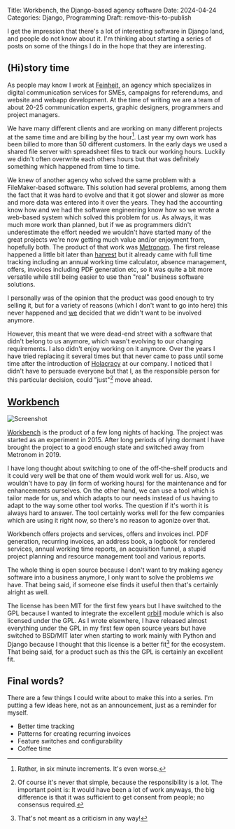 Title: Workbench, the Django-based agency software
Date: 2024-04-24
Categories: Django, Programming
Draft: remove-this-to-publish

I get the impression that there's a lot of interesting software in Django land, and people do not know about it. I'm thinking about starting a series of posts on some of the things I do in the hope that they are interesting.

## (Hi)story time

As people may know I work at [Feinheit](https://feinheit.ch/), an agency which specializes in digital communication services for SMEs, campaigns for referendums, and website and webapp development. At the time of writing we are a team of about 20-25 communication experts, graphic designers, programmers and project managers.

We have many different clients and are working on many different projects at the same time and are billing by the hour[^bythehour]. Last year my own work has been billed to more than 50 different customers. In the early days we used a shared file server with spreadsheet files to track our working hours. Luckily we didn't often overwrite each others hours but that was definitely something which happened from time to time.

[^bythehour]: Rather, in six minute increments. It's even worse.

We knew of another agency who solved the same problem with a FileMaker-based software. This solution had several problems, among them the fact that it was hard to evolve and that it got slower and slower as more and more data was entered into it over the years. They had the accounting know how and we had the software engineering know how so we wrote a web-based system which solved this problem for us. As always, it was much more work than planned, but if we as programmers didn't underestimate the effort needed we wouldn't have started many of the great projects we're now getting much value and/or enjoyment from, hopefully both. The product of that work was [Metronom](https://www.fineware.ch/). The first release happened a little bit later than [harvest](https://www.getharvest.com/about) but it already came with full time tracking including an annual working time calculator, absence management, offers, invoices including PDF generation etc, so it was quite a bit more versatile while still being easier to use than "real" business software solutions.

I personally was of the opinion that the product was good enough to try selling it, but for a variety of reasons (which I don't want to go into here) this never happened and [we](https://feinheit.ch/) decided that we didn't want to be involved anymore.

However, this meant that we were dead-end street with a software that didn't belong to us anymore, which wasn't evolving to our changing requirements. I also didn't enjoy working on it anymore. Over the years I have tried replacing it several times but that never came to pass until some time after the introduction of [Holacracy](https://www.holacracy.org/) at our company. I noticed that I didn't have to persuade everyone but that I, as the responsible person for this particular decision, could "just"[^just] move ahead.

[^just]: Of course it's never that simple, because the responsibility is a lot. The important point is: It would have been a lot of work anyways, the big difference is that it was sufficient to get consent from people; no consensus required.

## [Workbench](https://github.com/matthiask/workbench)

![Screenshot](https://406.ch/assets/20240424-workbench.png)

[Workbench](https://github.com/matthiask/workbench) is the product of a few long nights of hacking. The project was started as an experiment in 2015. After long periods of lying dormant I have brought the project to a good enough state and switched away from Metronom in 2019.

I have long thought about switching to one of the off-the-shelf products and it could very well be that one of them would work well for us. Also, we wouldn't have to pay (in form of working hours) for the maintenance and for enhancements ourselves. On the other hand, we can use a tool which is tailor made for us, and which adapts to our needs instead of us having to adapt to the way some other tool works. The question if it's worth it is always hard to answer. The tool certainly works well for the few companies which are using it right now, so there's no reason to agonize over that.

Workbench offers projects and services, offers and invoices incl. PDF generation, recurring invoices, an address book, a logbook for rendered services, annual working time reports, an acquisition funnel, a stupid project planning and resource management tool and various reports.

The whole thing is open source because I don't want to try making agency software into a business anymore, I only want to solve the problems *we* have. That being said, if someone else finds it useful then that's certainly alright as well.

The license has been MIT for the first few years but I have switched to the GPL because I wanted to integrate the excellent [qrbill](https://pypi.org/project/qrbill/) module which is also licensed under the GPL. As I wrote elsewhere, I have released almost everything under the GPL in my first few open source years but have switched to BSD/MIT later when starting to work mainly with Python and Django because I thought that this license is a better fit[^license] for the ecosystem. That being said, for a product such as this the GPL is certainly an excellent fit.

[^license]: That's not meant as a criticism in any way!

## Final words?

There are a few things I could write about to make this into a series. I'm putting a few ideas here, not as an announcement, just as a reminder for myself.

- Better time tracking
- Patterns for creating recurring invoices
- Feature switches and configurability
- Coffee time
